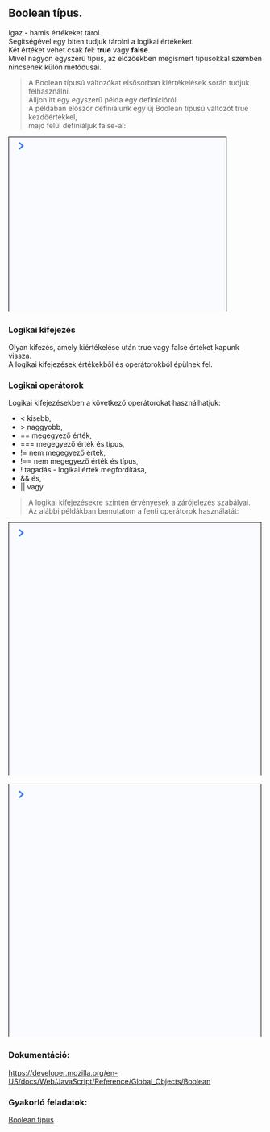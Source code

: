## Boolean típus.  
Igaz - hamis értékeket tárol.  
Segítségével egy biten tudjuk tárolni a logikai értékeket.  
Két értéket vehet csak fel: __true__ vagy __false__.  
Mivel nagyon egyszerű típus, az előzőekben megismert típusokkal szemben 
nincsenek külön metódusai. 
> A Boolean típusú változókat elsősorban kiértékelések során tudjuk felhasználni.  
Álljon itt egy egyszerű példa egy definícióról.  
A példában először definiálunk egy új Boolean típusú változót true kezdőértékkel,  
majd felül definiáljuk false-al:
  
![Boolean definíció](/docs/basic/week2/image/variable_types_boolean_definition.gif)
  
### Logikai kifejezés  
Olyan kifezés, amely kiértékelése után true vagy false értéket kapunk vissza.  
A logikai kifejezések értékekből és operátorokból épülnek fel.  
  
### Logikai operátorok  
Logikai kifejezésekben a következő operátorokat használhatjuk:  
  - < kisebb,  
  - \> naggyobb,  
  - == megegyező érték,  
  - === megegyező érték és típus,  
  - != nem megegyező érték,  
  - !== nem megegyező érték és típus,  
  - ! tagadás - logikai érték megfordítása,  
  - && és,  
  - || vagy  

> A logikai kifejezésekre szintén érvényesek a zárójelezés szabályai.  
Az alábbi példákban bemutatom a fenti operátorok használatát:  
  
![Boolean operátorok](/docs/basic/week2/image/variable_types_boolean_operators.gif)  
  
![Boolean operátorok](/docs/basic/week2/image/variable_types_boolean_operators_2.gif)

### Dokumentáció: 
https://developer.mozilla.org/en-US/docs/Web/JavaScript/Reference/Global_Objects/Boolean  

### Gyakorló feladatok:  
<a href="http://37.139.16.100:3333/practice/basic/week2/07_variable_types_boolean" 
target="_blank">Boolean típus</a>  
